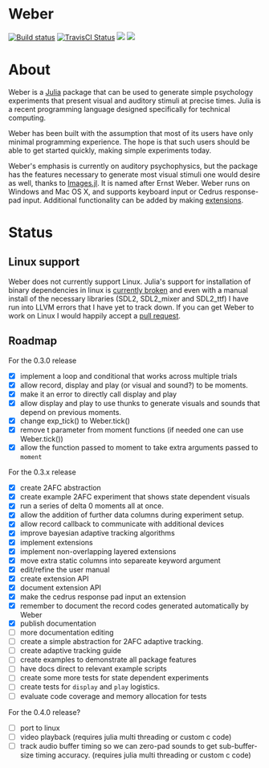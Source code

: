 # Weber

[![Build status](https://ci.appveyor.com/api/projects/status/uvxq5mqlq0p2ap02/branch/master?svg=true)](https://ci.appveyor.com/project/haberdashPI/weber-jl/branch/master)
[![TravisCI Status](https://travis-ci.org/haberdashPI/Weber.jl.svg?branch=master)](https://travis-ci.org/haberdashPI/Weber.jl)
[![](https://img.shields.io/badge/docs-stable-blue.svg)](https://haberdashPI.github.io/Weber.jl/stable)
[![](https://img.shields.io/badge/docs-latest-blue.svg)](https://haberdashPI.github.io/Weber.jl/latest)

<!-- [![Coverage Status](https://coveralls.io/repos/haberdashPI/Weber.jl/badge.svg?branch=master&service=github)](https://coveralls.io/github/haberdashPI/Weber.jl?branch=master) -->

<!-- [![codecov.io](http://codecov.io/github/haberdashPI/Weber.jl/coverage.svg?branch=master)](http://codecov.io/github/haberdashPI/Weber.jl?branch=master) -->

# About

Weber is a [Julia](http://julialang.org/) package that can be used to generate
simple psychology experiments that present visual and auditory stimuli at
precise times. Julia is a recent programming language designed specifically for
technical computing.

Weber has been built with the assumption that most of its users have only
minimal programming experience. The hope is that such users should be able to
get started quickly, making simple experiments today.

Weber's emphasis is currently on auditory psychophysics, but the package has the
features necessary to generate most visual stimuli one would desire as well,
thanks to [Images.jl](https://github.com/JuliaImages/Images.jl). It is named
after Ernst Weber. Weber runs on Windows and Mac OS X, and supports keyboard
input or Cedrus response-pad input. Additional functionality can be added by
making [extensions](https://haberdashpi.github.io/Weber.jl/stable/extend/).

# Status

## Linux support

Weber does not currently support Linux. Julia's support for installation of
binary dependencies in linux is
[currently broken](https://github.com/JuliaLang/BinDeps.jl/issues/199) and even
with a manual install of the necessary libraries (SDL2, SDL2_mixer and SDL2_ttf)
I have run into LLVM errors that I have yet to track down. If you can get Weber
to work on Linux I would happily accept a
[pull request](http://docs.julialang.org/en/release-0.5/manual/packages/#making-changes-to-an-existing-package).

## Roadmap

For the 0.3.0 release
- [x] implement a loop and conditional that works across multiple trials
- [x] allow record, display and play (or visual and sound?) to be moments.
- [x] make it an error to directly call display and play
- [x] allow display and play to use thunks to generate visuals
      and sounds that depend on previous moments.
- [x] change exp_tick() to Weber.tick()
- [x] remove t parameter from moment functions (if needed one can use Weber.tick())
- [x] allow the function passed to moment to take extra arguments passed to `moment`

For the 0.3.x release
- [x] create 2AFC abstraction
- [x] create example 2AFC experiment that shows state dependent visuals
- [x] run a series of delta 0 moments all at once.
- [x] allow the addition of further data columns during experiment setup.
- [x] allow record callback to communicate with additional devices
- [x] improve bayesian adaptive tracking algorithms
- [x] implement extensions
- [x] implement non-overlapping layered extensions
- [x] move extra static columns into separeate keyword argument
- [x] edit/refine the user manual
- [x] create extension API
- [x] document extension API
- [x] make the cedrus response pad input an extension
- [x] remember to document the record codes generated automatically by Weber
- [x] publish documentation
- [ ] more documentation editing
- [ ] create a simple abstraction for 2AFC adaptive tracking.
- [ ] create adaptive tracking guide
- [ ] create examples to demonstrate all package features
- [ ] have docs direct to relevant example scripts
- [ ] create some more tests for state dependent experiments
- [ ] create tests for `display` and `play` logistics.
- [ ] evaluate code coverage and memory allocation for tests

For the 0.4.0 release?
- [ ] port to linux
- [ ] video playback (requires julia multi threading or custom c code)
- [ ] track audio buffer timing so we can zero-pad sounds to get sub-buffer-size timing
      accuracy. (requires julia multi threading or custom c code)

